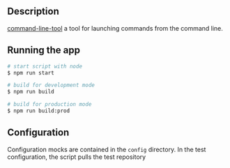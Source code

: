 ## Description

[command-line-tool](https://github.com/nestjs/nest) a tool for launching commands from the command line.

## Running the app

```bash
# start script with node
$ npm run start

# build for development mode
$ npm run build

# build for production mode
$ npm run build:prod
```

## Configuration

Configuration mocks are contained in the `config` directory.
In the test configuration, the script pulls the test repository
